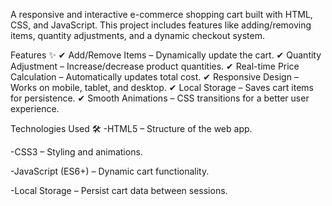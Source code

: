 A responsive and interactive e-commerce shopping cart built with HTML, CSS, and JavaScript. This project includes features like adding/removing items, quantity adjustments, and a dynamic checkout system.

Features ✨
✔ Add/Remove Items – Dynamically update the cart.
✔ Quantity Adjustment – Increase/decrease product quantities.
✔ Real-time Price Calculation – Automatically updates total cost.
✔ Responsive Design – Works on mobile, tablet, and desktop.
✔ Local Storage – Saves cart items for persistence.
✔ Smooth Animations – CSS transitions for a better user experience.

Technologies Used 🛠️
-HTML5 – Structure of the web app.

-CSS3 – Styling and animations.

-JavaScript (ES6+) – Dynamic cart functionality.

-Local Storage – Persist cart data between sessions.
